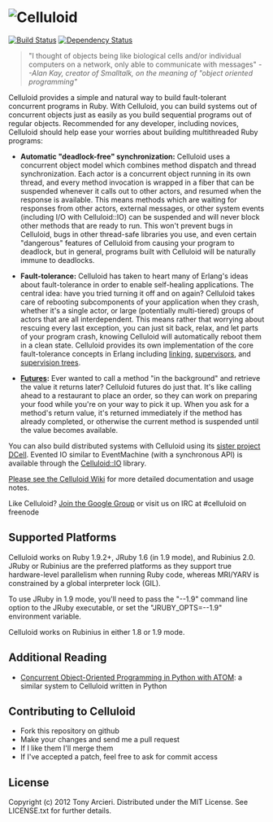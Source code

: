 ![Celluloid](https://github.com/celluloid/celluloid/raw/master/logo.png)
=========
[![Build Status](https://secure.travis-ci.org/tarcieri/celluloid.png?branch=master)](http://travis-ci.org/tarcieri/celluloid)
[![Dependency Status](https://gemnasium.com/tarcieri/celluloid.png)](https://gemnasium.com/tarcieri/celluloid)

> "I thought of objects being like biological cells and/or individual
> computers on a network, only able to communicate with messages"
> _--Alan Kay, creator of Smalltalk, on the meaning of "object oriented programming"_

Celluloid provides a simple and natural way to build fault-tolerant concurrent
programs in Ruby. With Celluloid, you can build systems out of concurrent
objects just as easily as you build sequential programs out of regular objects.
Recommended for any developer, including novices, Celluloid should help ease
your worries about building multithreaded Ruby programs:

* __Automatic "deadlock-free" synchronization:__ Celluloid uses a concurrent
  object model which combines method dispatch and thread synchronization.
  Each actor is a concurrent object running in its own thread, and every method
  invocation is wrapped in a fiber that can be suspended whenever it calls
  out to other actors, and resumed when the response is available. This means
  methods which are waiting for responses from other actors, external messages,
  or other system events (including I/O with Celluloid::IO) can be suspended
  and will never block other methods that are ready to run. This won't prevent
  bugs in Celluloid, bugs in other thread-safe libraries you use, and even
  certain "dangerous" features of Celluloid from causing your program to
  deadlock, but in general, programs built with Celluloid will be naturally
  immune to deadlocks.

* __Fault-tolerance:__ Celluloid has taken to heart many of Erlang's ideas
  about fault-tolerance in order to enable self-healing applications.
  The central idea: have you tried turning it off and on again? Celluloid
  takes care of rebooting subcomponents of your application when they crash,
  whether it's a single actor, or large (potentially multi-tiered) groups of
  actors that are all interdependent. This means rather that worrying about
  rescuing every last exception, you can just sit back, relax, and let parts
  of your program crash, knowing Celluloid will automatically reboot them in
  a clean state. Celluloid provides its own implementation of the core
  fault-tolerance concepts in Erlang including [linking](https://github.com/tarcieri/celluloid/wiki/Linking),
  [supervisors](https://github.com/tarcieri/celluloid/wiki/Supervisors),
  and [supervision trees](https://github.com/tarcieri/celluloid/wiki/Groups).

* __[Futures](https://github.com/tarcieri/celluloid/wiki/futures):__
  Ever wanted to call a method "in the background" and retrieve the
  value it returns later? Celluloid futures do just that. It's like
  calling ahead to a restaurant to place an order, so they can work
  on preparing your food while you're on your way to pick it up.
  When you ask for a method's return value, it's returned immediately
  if the method has already completed, or otherwise the current method is
  suspended until the value becomes available.

You can also build distributed systems with Celluloid using its
[sister project DCell](https://github.com/tarcieri/dcell). Evented IO similar
to EventMachine (with a synchronous API) is available through the
[Celluloid::IO](https://github.com/tarcieri/celluloid-io) library.

[Please see the Celluloid Wiki](https://github.com/tarcieri/celluloid/wiki)
for more detailed documentation and usage notes.

Like Celluloid? [Join the Google Group](http://groups.google.com/group/celluloid-ruby)
or visit us on IRC at #celluloid on freenode

Supported Platforms
-------------------

Celluloid works on Ruby 1.9.2+, JRuby 1.6 (in 1.9 mode), and Rubinius 2.0. JRuby
or Rubinius are the preferred platforms as they support true hardware-level
parallelism when running Ruby code, whereas MRI/YARV is constrained by a global
interpreter lock (GIL).

To use JRuby in 1.9 mode, you'll need to pass the "--1.9" command line option
to the JRuby executable, or set the "JRUBY_OPTS=--1.9" environment variable.

Celluloid works on Rubinius in either 1.8 or 1.9 mode.

Additional Reading
------------------

* [Concurrent Object-Oriented Programming in Python with ATOM](http://python.org/workshops/1997-10/proceedings/atom/):
  a similar system to Celluloid written in Python

Contributing to Celluloid
-------------------------

* Fork this repository on github
* Make your changes and send me a pull request
* If I like them I'll merge them
* If I've accepted a patch, feel free to ask for commit access

License
-------

Copyright (c) 2012 Tony Arcieri. Distributed under the MIT License. See
LICENSE.txt for further details.
